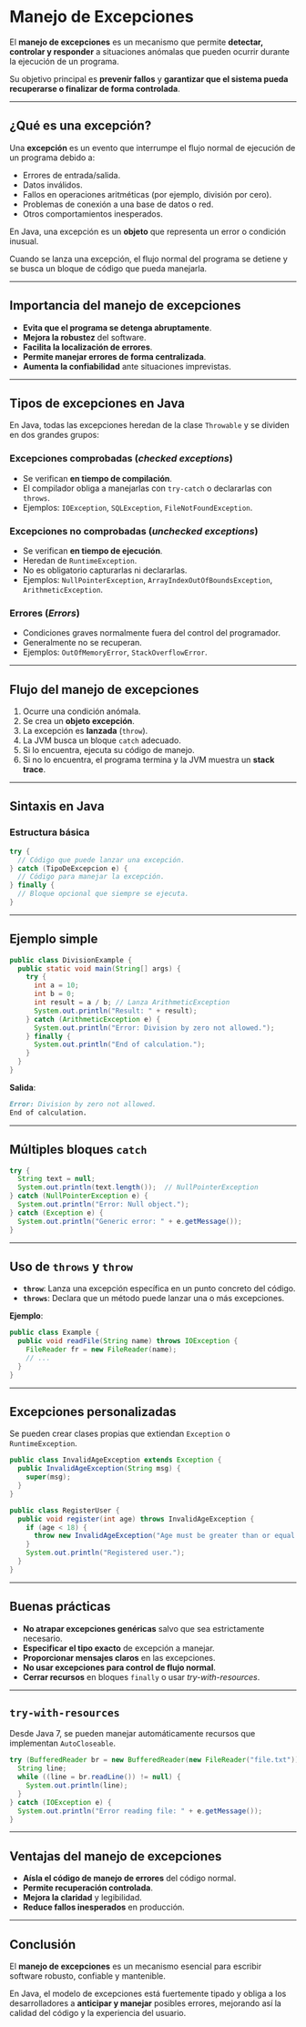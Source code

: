 # Manejo de Excepciones

El **manejo de excepciones** es un mecanismo que permite **detectar, controlar y responder** a situaciones anómalas que pueden ocurrir durante la ejecución de un programa.

Su objetivo principal es **prevenir fallos** y **garantizar que el sistema pueda recuperarse o finalizar de forma controlada**.

---

## ¿Qué es una excepción?

Una **excepción** es un evento que interrumpe el flujo normal de ejecución de un programa debido a:

- Errores de entrada/salida.
- Datos inválidos.
- Fallos en operaciones aritméticas (por ejemplo, división por cero).
- Problemas de conexión a una base de datos o red.
- Otros comportamientos inesperados.

En Java, una excepción es un **objeto** que representa un error o condición inusual.

Cuando se lanza una excepción, el flujo normal del programa se detiene y se busca un bloque de código que pueda manejarla.

---

## Importancia del manejo de excepciones

- **Evita que el programa se detenga abruptamente**.
- **Mejora la robustez** del software.
- **Facilita la localización de errores**.
- **Permite manejar errores de forma centralizada**.
- **Aumenta la confiabilidad** ante situaciones imprevistas.

---

## Tipos de excepciones en Java

En Java, todas las excepciones heredan de la clase `Throwable` y se dividen en dos grandes grupos:

### Excepciones comprobadas (_checked exceptions_)

- Se verifican **en tiempo de compilación**.
- El compilador obliga a manejarlas con `try-catch` o declararlas con `throws`.
- Ejemplos: `IOException`, `SQLException`, `FileNotFoundException`.

### Excepciones no comprobadas (_unchecked exceptions_)

- Se verifican **en tiempo de ejecución**.
- Heredan de `RuntimeException`.
- No es obligatorio capturarlas ni declararlas.
- Ejemplos: `NullPointerException`, `ArrayIndexOutOfBoundsException`, `ArithmeticException`.

### Errores (_Errors_)

- Condiciones graves normalmente fuera del control del programador.
- Generalmente no se recuperan.
- Ejemplos: `OutOfMemoryError`, `StackOverflowError`.

---

## Flujo del manejo de excepciones

1. Ocurre una condición anómala.
2. Se crea un **objeto excepción**.
3. La excepción es **lanzada** (`throw`).
4. La JVM busca un bloque `catch` adecuado.
5. Si lo encuentra, ejecuta su código de manejo.
6. Si no lo encuentra, el programa termina y la JVM muestra un **stack trace**.

---

## Sintaxis en Java

### Estructura básica

```java
try {
  // Código que puede lanzar una excepción.
} catch (TipoDeExcepcion e) {
  // Código para manejar la excepción.
} finally {
  // Bloque opcional que siempre se ejecuta.
}
```

---

## Ejemplo simple

```java
public class DivisionExample {
  public static void main(String[] args) {
    try {
      int a = 10;
      int b = 0;
      int result = a / b; // Lanza ArithmeticException
      System.out.println("Result: " + result);
    } catch (ArithmeticException e) {
      System.out.println("Error: Division by zero not allowed.");
    } finally {
      System.out.println("End of calculation.");
    }
  }
}
```

**Salida**:

```md
Error: Division by zero not allowed.
End of calculation.
```

---

## Múltiples bloques `catch`

```java
try {
  String text = null;
  System.out.println(text.length());  // NullPointerException
} catch (NullPointerException e) {
  System.out.println("Error: Null object.");
} catch (Exception e) {
  System.out.println("Generic error: " + e.getMessage());
}
```

---

## Uso de `throws` y `throw`

- **`throw`**: Lanza una excepción específica en un punto concreto del código.
- **`throws`**: Declara que un método puede lanzar una o más excepciones.

**Ejemplo**:

```java
public class Example {
  public void readFile(String name) throws IOException {
    FileReader fr = new FileReader(name);
    // ...
  }
}
```

---

## Excepciones personalizadas

Se pueden crear clases propias que extiendan `Exception` o `RuntimeException`.

```java
public class InvalidAgeException extends Exception {
  public InvalidAgeException(String msg) {
    super(msg);
  }
}

public class RegisterUser {
  public void register(int age) throws InvalidAgeException {
    if (age < 18) {
      throw new InvalidAgeException("Age must be greater than or equal to 18.");
    }
    System.out.println("Registered user.");
  }
}
```

---

## Buenas prácticas

- **No atrapar excepciones genéricas** salvo que sea estrictamente necesario.
- **Especificar el tipo exacto** de excepción a manejar.
- **Proporcionar mensajes claros** en las excepciones.
- **No usar excepciones para control de flujo normal**.
- **Cerrar recursos** en bloques `finally` o usar _try-with-resources_.

---

## `try-with-resources`

Desde Java 7, se pueden manejar automáticamente recursos que implementan `AutoCloseable`.

```java
try (BufferedReader br = new BufferedReader(new FileReader("file.txt"))) {
  String line;
  while ((line = br.readLine()) != null) {
    System.out.println(line);
  }
} catch (IOException e) {
  System.out.println("Error reading file: " + e.getMessage());
}
```

---

## Ventajas del manejo de excepciones

- **Aísla el código de manejo de errores** del código normal.
- **Permite recuperación controlada**.
- **Mejora la claridad** y legibilidad.
- **Reduce fallos inesperados** en producción.

---

## Conclusión

El **manejo de excepciones** es un mecanismo esencial para escribir software robusto, confiable y mantenible.

En Java, el modelo de excepciones está fuertemente tipado y obliga a los desarrolladores a **anticipar y manejar** posibles errores, mejorando así la calidad del código y la experiencia del usuario.
